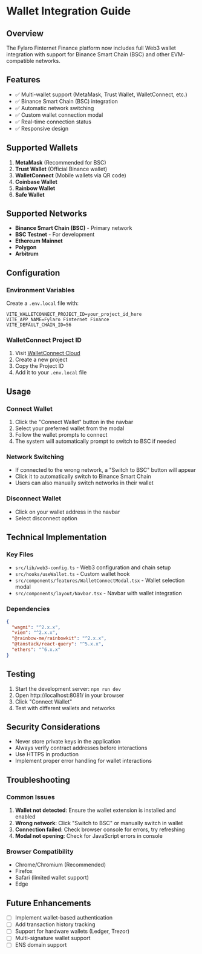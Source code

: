 # Wallet Integration Guide

## Overview
The Fylaro Finternet Finance platform now includes full Web3 wallet integration with support for Binance Smart Chain (BSC) and other EVM-compatible networks.

## Features
- ✅ Multi-wallet support (MetaMask, Trust Wallet, WalletConnect, etc.)
- ✅ Binance Smart Chain (BSC) integration
- ✅ Automatic network switching
- ✅ Custom wallet connection modal
- ✅ Real-time connection status
- ✅ Responsive design

## Supported Wallets
1. **MetaMask** (Recommended for BSC)
2. **Trust Wallet** (Official Binance wallet)
3. **WalletConnect** (Mobile wallets via QR code)
4. **Coinbase Wallet**
5. **Rainbow Wallet**
6. **Safe Wallet**

## Supported Networks
- **Binance Smart Chain (BSC)** - Primary network
- **BSC Testnet** - For development
- **Ethereum Mainnet**
- **Polygon**
- **Arbitrum**

## Configuration

### Environment Variables
Create a `.env.local` file with:
```env
VITE_WALLETCONNECT_PROJECT_ID=your_project_id_here
VITE_APP_NAME=Fylaro Finternet Finance
VITE_DEFAULT_CHAIN_ID=56
```

### WalletConnect Project ID
1. Visit [WalletConnect Cloud](https://cloud.walletconnect.com/)
2. Create a new project
3. Copy the Project ID
4. Add it to your `.env.local` file

## Usage

### Connect Wallet
1. Click the "Connect Wallet" button in the navbar
2. Select your preferred wallet from the modal
3. Follow the wallet prompts to connect
4. The system will automatically prompt to switch to BSC if needed

### Network Switching
- If connected to the wrong network, a "Switch to BSC" button will appear
- Click it to automatically switch to Binance Smart Chain
- Users can also manually switch networks in their wallet

### Disconnect Wallet
- Click on your wallet address in the navbar
- Select disconnect option

## Technical Implementation

### Key Files
- `src/lib/web3-config.ts` - Web3 configuration and chain setup
- `src/hooks/useWallet.ts` - Custom wallet hook
- `src/components/features/WalletConnectModal.tsx` - Wallet selection modal
- `src/components/layout/Navbar.tsx` - Navbar with wallet integration

### Dependencies
```json
{
  "wagmi": "^2.x.x",
  "viem": "^2.x.x",
  "@rainbow-me/rainbowkit": "^2.x.x",
  "@tanstack/react-query": "^5.x.x",
  "ethers": "^6.x.x"
}
```

## Testing
1. Start the development server: `npm run dev`
2. Open http://localhost:8081/ in your browser
3. Click "Connect Wallet" 
4. Test with different wallets and networks

## Security Considerations
- Never store private keys in the application
- Always verify contract addresses before interactions
- Use HTTPS in production
- Implement proper error handling for wallet interactions

## Troubleshooting

### Common Issues
1. **Wallet not detected**: Ensure the wallet extension is installed and enabled
2. **Wrong network**: Click "Switch to BSC" or manually switch in wallet
3. **Connection failed**: Check browser console for errors, try refreshing
4. **Modal not opening**: Check for JavaScript errors in console

### Browser Compatibility
- Chrome/Chromium (Recommended)
- Firefox
- Safari (limited wallet support)
- Edge

## Future Enhancements
- [ ] Implement wallet-based authentication
- [ ] Add transaction history tracking
- [ ] Support for hardware wallets (Ledger, Trezor)
- [ ] Multi-signature wallet support
- [ ] ENS domain support
